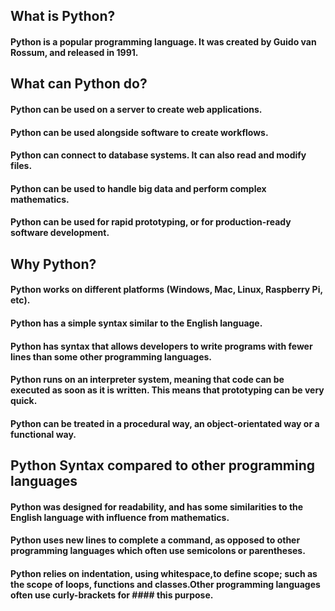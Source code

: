 ## What is Python?
#### Python is a popular programming language. It was created by Guido van Rossum, and released in 1991.

## What can Python do?
#### Python can be used on a server to create web applications.
#### Python can be used alongside software to create workflows.
#### Python can connect to database systems. It can also read and modify files.
#### Python can be used to handle big data and perform complex mathematics.
#### Python can be used for rapid prototyping, or for production-ready software development.

## Why Python?
#### Python works on different platforms (Windows, Mac, Linux, Raspberry Pi, etc).
#### Python has a simple syntax similar to the English language.
#### Python has syntax that allows developers to write programs with fewer lines than some other programming languages.
#### Python runs on an interpreter system, meaning that code can be executed as soon as it is written. This means that prototyping can be very quick.
#### Python can be treated in a procedural way, an object-orientated way or a functional way.

## Python Syntax compared to other programming languages
#### Python was designed for readability, and has some similarities to the English language with influence from mathematics.
#### Python uses new lines to complete a command, as opposed to other programming languages which often use semicolons or parentheses.
#### Python relies on indentation, using whitespace,to define scope; such as the scope of loops, functions and classes.Other programming languages often use curly-brackets for #### this purpose.

